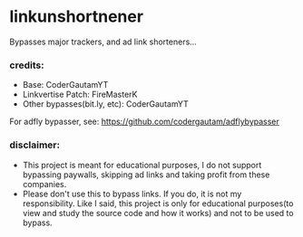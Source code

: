 # linkunshortnener
Bypasses major trackers, and ad link shorteners...

### credits:
- Base: CoderGautamYT
- Linkvertise Patch: FireMasterK
- Other bypasses(bit.ly, etc): CoderGautamYT

For adfly bypasser, see:
https://github.com/codergautam/adflybypasser

### disclaimer:
- This project is meant for educational purposes, I do not support bypassing paywalls, skipping ad links and taking profit from these companies.
- Please don't use this to bypass links. If you do, it is not my responsibility. Like I said, this project is only for educational purposes(to view and study the source code and how it works) and not to be used to bypass.  


